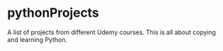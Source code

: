 # pythonProjects
A list of projects from different Udemy courses. This is all about copying and learning Python.

